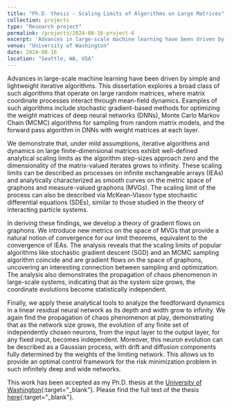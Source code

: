 ```yaml
---
title: "Ph.D. thesis - Scaling Limits of Algorithms on Large Matrices"
collection: projects
type: "Research project"
permalink: /projects/2024-08-16-project-6
excerpt: 'Advances in large-scale machine learning have been driven by simple and lightweight iterative algorithms. In my Ph.D. thesis, I explore a broad class of such algorithms that operate on large random matrices, where matrix coordinate processes interact through mean-field dynamics. Examples include stochastic gradient-based methods for optimizing deep neural networks (DNNs), Markov chain algorithms for sampling from random matrix models, and the forward pass algorithm in DNNs. These iterative algorithms and dynamics on large finite-dimensional matrices exhibit well-defined analytical scaling limits as algorithm step sizes approach zero and matrix dimensionality grows to infinity. These scaling limits can be described as processes on infinite exchangeable arrays (IEAs) and analytically characterized as smooth curves on the metric space of graphons and measure-valued graphons (MVGs). These curves can also be described via McKean-Vlasov type stochastic differential equations (SDEs), similar to those in the theory of interacting particle systems. The analysis reveals that the scaling limits of popular algorithms like stochastic gradient descent (SGD) and Metropolis chain Monte Carlo sampling coincide and are gradient flows on the space of graphons, highlighting a surprising connection between sampling and optimization. This also demonstrates the propagation of chaos phenomenon in large-scale systems, indicating that as system size grows, the coordinate evolutions become statistically independent. We apply these tools to analyze feedforward dynamics in a linear residual network as its depth and width increase. As the network size grows, the evolution of any finite set of neurons, from the input layer to the output layer, for any fixed input, becomes independent (propagation of chaos). Moreover, this neuron evolution can be described as a Gaussian process, with drift and diffusion components determined by the network's weights, providing an optimal control approach for the risk minimization problem in infinitely deep and wide networks.'
venue: "University of Washington"
date: 2024-08-16
location: "Seattle, WA, USA"
---
```


Advances in large-scale machine learning have been driven by simple and lightweight iterative algorithms. This dissertation explores a broad class of such algorithms that operate on large random matrices, where matrix coordinate processes interact through mean-field dynamics. Examples of such algorithms include stochastic gradient-based methods for optimizing the weight matrices of deep neural networks (DNNs), Monte Carlo Markov Chain (MCMC)
algorithms for sampling from random matrix models, and the forward pass algorithm in DNNs with weight matrices at each layer.

We demonstrate that, under mild assumptions, iterative algorithms and dynamics on large finite-dimensional matrices exhibit well-defined analytical scaling limits as the algorithm step-sizes approach zero and the dimensionality of the matrix-valued iterates grows to infinity. These scaling limits can be described as processes on infinite exchangeable arrays (IEAs) and analytically characterized as smooth curves on the metric space of graphons and measure-valued graphons (MVGs). The scaling limit of the process can also be described via McKean-Vlasov type stochastic differential equations (SDEs), similar to those studied in the theory of interacting particle systems.

In deriving these findings, we develop a theory of gradient flows on graphons. We introduce new metrics on the space of MVGs that provide a natural notion of convergence for our limit theorems, equivalent to the convergence of IEAs. The analysis reveals that the scaling limits of popular algorithms like stochastic gradient descent (SGD) and an MCMC sampling algorithm coincide and are gradient flows on the space of graphons, uncovering an interesting connection between sampling and optimization. The analysis also demonstrates the propagation of chaos phenomenon in large-scale systems, indicating that as the system size grows, the coordinate evolutions become statistically independent.

Finally, we apply these analytical tools to analyze the feedforward dynamics in a linear residual neural network as its depth and width grow to infinity. We again find the propagation of chaos phenomenon at play, demonstrating that as the network size grows, the evolution of any finite set of independently chosen neurons, from the input layer to the output layer, for any fixed input, becomes independent. Moreover, this neuron evolution can be described as a Gaussian process, with drift and diffusion components fully determined by the weights of the limiting network. This allows us to provide an optimal control framework for the risk minimization problem in such infinitely deep and wide networks.

This work has been accepted as my Ph.D. thesis at the [University of Washington](https://www.washington.edu/){:target="_blank"}. Please find the full text of the thesis [here](https://raghavsomani.github.io/projects/files/thesis.pdf){:target="_blank"}.

